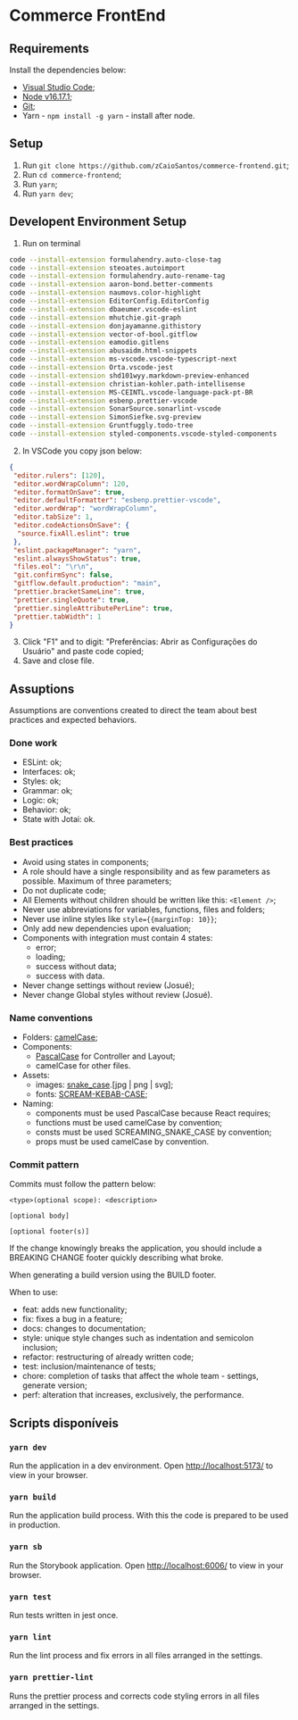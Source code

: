 # Commerce FrontEnd

## Requirements

Install the dependencies below:

- [Visual Studio Code](https://code.visualstudio.com/download);
- [Node v16.17.1](https://nodejs.org/en/);
- [Git](https://git-scm.com/);
- Yarn - `npm install -g yarn` - install after node.

## Setup

1. Run `git clone https://github.com/zCaioSantos/commerce-frontend.git`;
2. Run `cd commerce-frontend`;
3. Run `yarn`;
4. Run `yarn dev`;

## Developent Environment Setup

1. Run on terminal
```bash
code --install-extension formulahendry.auto-close-tag
code --install-extension steoates.autoimport
code --install-extension formulahendry.auto-rename-tag
code --install-extension aaron-bond.better-comments
code --install-extension naumovs.color-highlight
code --install-extension EditorConfig.EditorConfig
code --install-extension dbaeumer.vscode-eslint
code --install-extension mhutchie.git-graph
code --install-extension donjayamanne.githistory
code --install-extension vector-of-bool.gitflow
code --install-extension eamodio.gitlens
code --install-extension abusaidm.html-snippets
code --install-extension ms-vscode.vscode-typescript-next
code --install-extension Orta.vscode-jest
code --install-extension shd101wyy.markdown-preview-enhanced
code --install-extension christian-kohler.path-intellisense
code --install-extension MS-CEINTL.vscode-language-pack-pt-BR
code --install-extension esbenp.prettier-vscode
code --install-extension SonarSource.sonarlint-vscode
code --install-extension SimonSiefke.svg-preview
code --install-extension Gruntfuggly.todo-tree
code --install-extension styled-components.vscode-styled-components
```
2. In VSCode you copy json below: 
```json
{
 "editor.rulers": [120],
 "editor.wordWrapColumn": 120,
 "editor.formatOnSave": true,
 "editor.defaultFormatter": "esbenp.prettier-vscode",
 "editor.wordWrap": "wordWrapColumn",
 "editor.tabSize": 1,
 "editor.codeActionsOnSave": {
  "source.fixAll.eslint": true
 },
 "eslint.packageManager": "yarn",
 "eslint.alwaysShowStatus": true,
 "files.eol": "\r\n",
 "git.confirmSync": false,
 "gitflow.default.production": "main",
 "prettier.bracketSameLine": true,
 "prettier.singleQuote": true,
 "prettier.singleAttributePerLine": true,
 "prettier.tabWidth": 1
}
```
3. Click "F1" and to digit: "Preferências: Abrir as Configurações do Usuário" and paste code copied;
4. Save and close file.

## Assuptions

Assumptions are conventions created to direct the team about best practices and expected behaviors.

### Done work

- ESLint: ok;
- Interfaces: ok;
- Styles: ok;
- Grammar: ok;
- Logic: ok;
- Behavior: ok;
- State with Jotai: ok.

### Best practices

- Avoid using states in components;
- A role should have a single responsibility and as few parameters as possible. Maximum of three parameters;
- Do not duplicate code;
- All Elements without children should be written like this: `<Element />`;
- Never use abbreviations for variables, functions, files and folders;
- Never use inline styles like `style={{marginTop: 10}}`;
- Only add new dependencies upon evaluation;
- Components with integration must contain 4 states:
  - error;
  - loading;
  - success without data;
  - success with data.
- Never change settings without review (Josué);
- Never change Global styles without review (Josué).

### Name conventions

- Folders: [camelCase](https://www.alura.com.br/artigos/convencoes-nomenclatura-camel-pascal-kebab-snake-case#camel-case);
- Components:
  - [PascalCase](https://www.alura.com.br/artigos/convencoes-nomenclatura-camel-pascal-kebab-snake-case#pascal-case) for Controller and Layout;
  - camelCase for other files.
- Assets:
  - images: [snake_case](https://www.alura.com.br/artigos/convencoes-nomenclatura-camel-pascal-kebab-snake-case#snake-case).[jpg | png | svg];
  - fonts: [SCREAM-KEBAB-CASE](https://www.alura.com.br/artigos/convencoes-nomenclatura-camel-pascal-kebab-snake-case#kebab-case);
- Naming:
  - components must be used PascalCase because React requires;
  - functions must be used camelCase by convention;
  - consts must be used SCREAMING_SNAKE_CASE by convention;
  - props must be used camelCase by convention.

### Commit pattern

Commits must follow the pattern below:

```text
<type>(optional scope): <description>

[optional body]

[optional footer(s)]
```

If the change knowingly breaks the application, you should include a BREAKING CHANGE footer quickly describing what broke.

When generating a build version using the BUILD footer.

When to use:

- feat: adds new functionality;
- fix: fixes a bug in a feature;
- docs: changes to documentation;
- style: unique style changes such as indentation and semicolon inclusion;
- refactor: restructuring of already written code;
- test: inclusion/maintenance of tests;
- chore: completion of tasks that affect the whole team - settings, generate version;
- perf: alteration that increases, exclusively, the performance.

## Scripts disponíveis

### `yarn dev`

Run the application in a dev environment.
Open <http://localhost:5173/> to view in your browser.

### `yarn build`

Run the application build process. With this the code is prepared to be used in production.

### `yarn sb`

Run the Storybook application.
Open <http://localhost:6006/> to view in your browser.

### `yarn test`

Run tests written in jest once.

### `yarn lint`

Run the lint process and fix errors in all files arranged in the settings.

### `yarn prettier-lint`

Runs the prettier process and corrects code styling errors in all files arranged in the settings.
